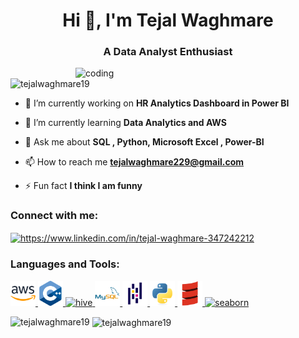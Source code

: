 
<h1 align="center">Hi 👋, I'm Tejal Waghmare</h1>
<h3 align="center">A Data Analyst Enthusiast</h3>

<img align="right" alt="coding" width="400" src="https://camo.githubusercontent.com/672adc11821b904dc3fa9a36b1e8625338ed84b5856afaf63a405bfd4bd713cd/68747470733a2f2f63646e2e6472696262626c652e636f6d2f75736572732f343433353130302f73637265656e73686f74732f31353131343837382f6d656469612f34633661306336363039613933643134336262323433303266393161383635372e676966">

<p align="left"> <img src="https://komarev.com/ghpvc/?username=tejalwaghmare19&label=Profile%20views&color=0e75b6&style=flat" alt="tejalwaghmare19" /> </p>

- 🔭 I’m currently working on **HR Analytics Dashboard in Power BI**

- 🌱 I’m currently learning **Data Analytics and AWS**

- 💬 Ask me about **SQL , Python, Microsoft Excel , Power-BI**

- 📫 How to reach me **tejalwaghmare229@gmail.com**

- ⚡ Fun fact **I think I am funny**

<h3 align="left">Connect with me:</h3>
<p align="left">
<a href="https://linkedin.com/in/https://www.linkedin.com/in/tejal-waghmare-347242212" target="blank"><img align="center" src="https://raw.githubusercontent.com/rahuldkjain/github-profile-readme-generator/master/src/images/icons/Social/linked-in-alt.svg" alt="https://www.linkedin.com/in/tejal-waghmare-347242212" height="30" width="40" /></a>
</p>

<h3 align="left">Languages and Tools:</h3>
<p align="left"> <a href="https://aws.amazon.com" target="_blank" rel="noreferrer"> <img src="https://raw.githubusercontent.com/devicons/devicon/master/icons/amazonwebservices/amazonwebservices-original-wordmark.svg" alt="aws" width="40" height="40"/> </a> <a href="https://www.w3schools.com/cpp/" target="_blank" rel="noreferrer"> <img src="https://raw.githubusercontent.com/devicons/devicon/master/icons/cplusplus/cplusplus-original.svg" alt="cplusplus" width="40" height="40"/> </a> <a href="https://hive.apache.org/" target="_blank" rel="noreferrer"> <img src="https://www.vectorlogo.zone/logos/apache_hive/apache_hive-icon.svg" alt="hive" width="40" height="40"/> </a> <a href="https://www.mysql.com/" target="_blank" rel="noreferrer"> <img src="https://raw.githubusercontent.com/devicons/devicon/master/icons/mysql/mysql-original-wordmark.svg" alt="mysql" width="40" height="40"/> </a> <a href="https://pandas.pydata.org/" target="_blank" rel="noreferrer"> <img src="https://raw.githubusercontent.com/devicons/devicon/2ae2a900d2f041da66e950e4d48052658d850630/icons/pandas/pandas-original.svg" alt="pandas" width="40" height="40"/> </a> <a href="https://www.python.org" target="_blank" rel="noreferrer"> <img src="https://raw.githubusercontent.com/devicons/devicon/master/icons/python/python-original.svg" alt="python" width="40" height="40"/> </a> <a href="https://www.scala-lang.org" target="_blank" rel="noreferrer"> <img src="https://raw.githubusercontent.com/devicons/devicon/master/icons/scala/scala-original.svg" alt="scala" width="40" height="40"/> </a> <a href="https://seaborn.pydata.org/" target="_blank" rel="noreferrer"> <img src="https://seaborn.pydata.org/_images/logo-mark-lightbg.svg" alt="seaborn" width="40" height="40"/> </a> </p>

<p><img align="left" src="https://github-readme-stats.vercel.app/api/top-langs?username=tejalwaghmare19&show_icons=true&locale=en&layout=compact" alt="tejalwaghmare19" /></p>

<p>&nbsp;<img align="center" src="https://github-readme-stats.vercel.app/api?username=tejalwaghmare19&show_icons=true&locale=en" alt="tejalwaghmare19" /></p>

